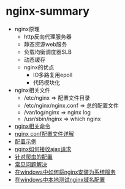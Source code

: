 # nginx-summary 
* nginx原理
    * http反向代理服务器
    * 静态资源web服务
    * 负载均衡调度器SLB
    * 动态缓存
    * nginx的优点
        * IO多路复用epoll
        * 代码模块化
* nginx相关文件
    * /etc/nginx  => 配置文件目录
    * /etc/nginx/nginx.conf   => 总的配置文件
    * /var/log/nginx   => nginx log
    * /usr/sbin/nginx   => which nginx
* [nginx相关命令](https://github.com/baoendemao/nginx-summary/tree/master/docs/nginx-command.md)
* [nginx conf配置文件详解](https://github.com/baoendemao/nginx-summary/tree/master/docs/nginx-conf.md)
* [配置示例](https://github.com/baoendemao/nginx-summary/tree/master/docs/nginx-eg.md)
* [nginx如何接收ajax请求](https://github.com/baoendemao/nginx-summary/tree/master/docs/nginx-server.md)
* [针对爬虫的配置](https://github.com/baoendemao/nginx-summary/tree/master/docs/nginx-spider.md)
* [常见问题解决](https://github.com/baoendemao/nginx-summary/tree/master/docs/nginx-issue.md)
* [在windows中如何将nginx安装为系统服务](https://github.com/baoendemao/nginx-summary/tree/master/docs/nginx-windows.md)
* [在windows中本地测试nginx域名配置](https://github.com/baoendemao/nginx-summary/tree/master/docs/nginx-test.md)


